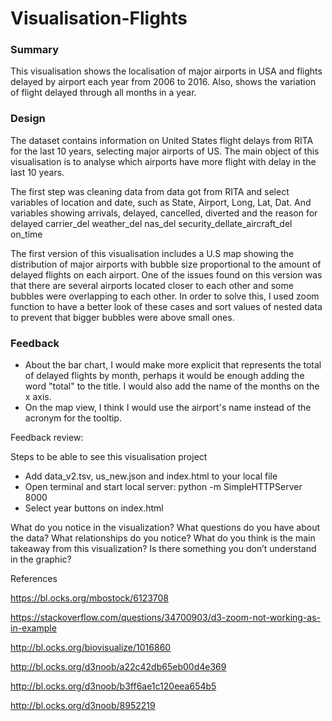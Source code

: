 # Visualisation-Flights

### Summary
This visualisation shows the localisation of major airports in USA and flights delayed by airport each year from 2006 to 2016. Also, shows the variation of flight delayed through all months in a year. 

### Design
The dataset contains information on United States flight delays from RITA for the last 10 years, selecting major airports of US. The main object of this visualisation is to analyse which airports have more flight with delay in the last 10 years. 

The first step was cleaning data from data got from RITA and select variables of location and date, such as
State, Airport, Long, Lat, Dat. And variables showing arrivals, delayed, cancelled,	diverted and the reason for delayed
carrier_del	weather_del	nas_del	security_dellate_aircraft_del	on_time

The first version of this visualisation includes a U.S map showing the distribution of major airports with bubble size proportional to the amount of delayed flights on each airport. One of the issues found on this version was that there are several airports located closer to each other and some bubbles were overlapping to each other. In order to solve this, I used zoom function to have a better look of these cases and sort values of nested data to prevent that bigger bubbles were above small ones. 

### Feedback

- About the bar chart, I would make more explicit that represents the total of delayed flights by month, perhaps it would be enough adding the word "total" to the title. I would also add the name of the months on the x axis. 
- On the map view, I think I would use the airport's name instead of the acronym for the tooltip. 



Feedback review:

Steps to be able to see this visualisation project
- Add data_v2.tsv, us_new.json and index.html to your local file
- Open terminal and start local server: python -m SimpleHTTPServer 8000
- Select year buttons on index.html

What do you notice in the visualization?
What questions do you have about the data?
What relationships do you notice?
What do you think is the main takeaway from this visualization?
Is there something you don’t understand in the graphic?

References

https://bl.ocks.org/mbostock/6123708

https://stackoverflow.com/questions/34700903/d3-zoom-not-working-as-in-example

http://bl.ocks.org/biovisualize/1016860

http://bl.ocks.org/d3noob/a22c42db65eb00d4e369

http://bl.ocks.org/d3noob/b3ff6ae1c120eea654b5

http://bl.ocks.org/d3noob/8952219



